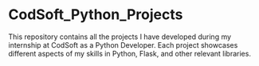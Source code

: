 # CodSoft_Python_Projects
This repository contains all the projects I have developed during my internship at CodSoft as a Python Developer. Each project showcases different aspects of my skills in Python, Flask, and other relevant libraries.
